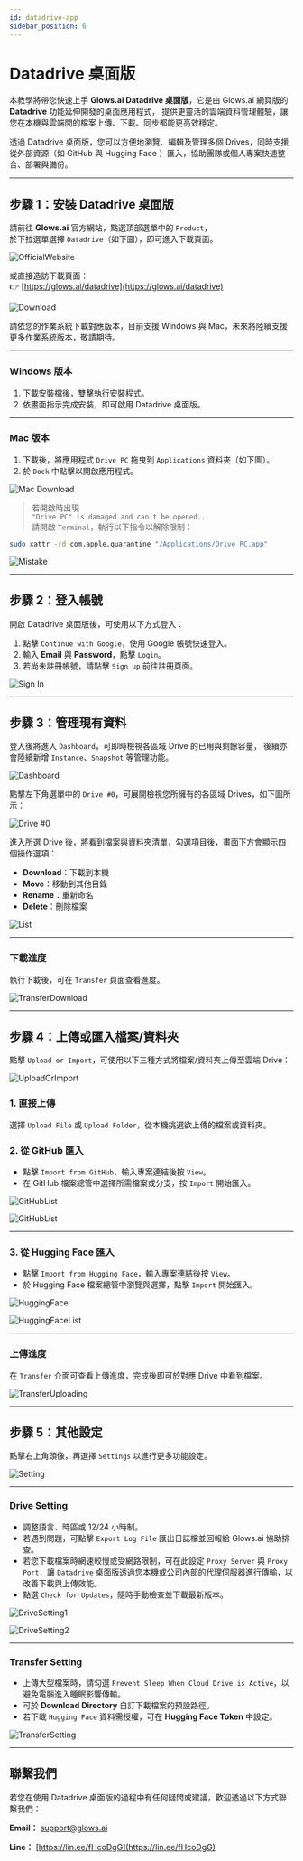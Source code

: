 ```yaml
---
id: datadrive-app
sidebar_position: 6
---
```


# Datadrive 桌面版

本教學將帶您快速上手 **Glows.ai Datadrive 桌面版**，它是由 Glows.ai 網頁版的 **Datadrive** 功能延伸開發的桌面應用程式， 提供更靈活的雲端資料管理體驗，讓您在本機與雲端間的檔案上傳、下載、同步都能更高效穩定。

透過 Datadrive 桌面版，您可以方便地瀏覽、編輯及管理多個 Drives，同時支援從外部資源（如 GitHub 與 Hugging Face ）匯入，協助團隊或個人專案快速整合、部署與備份。

---

## 步驟 1：安裝 Datadrive 桌面版

請前往 **Glows.ai** 官方網站，點選頂部選單中的 `Product`，  
於下拉選單選擇 `Datadrive`（如下圖），即可進入下載頁面。

![OfficialWebsite](../../../../../docs/docs-images/p06App/01.OfficialWebsite.png)

或直接造訪下載頁面：  
👉 [https://glows.ai/datadrive](https://glows.ai/datadrive)

![Download](../../../../../docs/docs-images/p06App/02.png)

請依您的作業系統下載對應版本，目前支援 Windows 與 Mac，未來將陸續支援更多作業系統版本，敬請期待。

---

### Windows 版本

1. 下載安裝檔後，雙擊執行安裝程式。
2. 依畫面指示完成安裝，即可啟用 Datadrive 桌面版。

---

### Mac 版本

1. 下載後，將應用程式 `Drive PC` 拖曳到 `Applications` 資料夾（如下圖）。
2. 於 `Dock` 中點擊以開啟應用程式。

![Mac Download](../../../../../docs/docs-images/p06App/03.png)

> 若開啟時出現  
> `"Drive PC" is damaged and can't be opened...`  
> 請開啟 `Terminal`，執行以下指令以解除限制：

```bash
sudo xattr -rd com.apple.quarantine "/Applications/Drive PC.app"
```

![Mistake](../../../../../docs/docs-images/p06App/04.png)

---

## 步驟 2：登入帳號

開啟 Datadrive 桌面版後，可使用以下方式登入：

1. 點擊 `Continue with Google`，使用 Google 帳號快速登入。
2. 輸入 **Email** 與 **Password**，點擊 `Login`。
3. 若尚未註冊帳號，請點擊 `Sign up` 前往註冊頁面。

![Sign In](../../../../../docs/docs-images/p06App/05.png)

---

## 步驟 3：管理現有資料

登入後將進入 `Dashboard`，可即時檢視各區域 Drive 的已用與剩餘容量，
後續亦會陸續新增 `Instance`、`Snapshot` 等管理功能。

![Dashboard](../../../../../docs/docs-images/p06App/06.png)

點擊左下角選單中的 `Drive #0`，可展開檢視您所擁有的各區域 Drives，如下圖所示：

![Drive #0](../../../../../docs/docs-images/p06App/07.png)

進入所選 Drive 後，將看到檔案與資料夾清單，勾選項目後，畫面下方會顯示四個操作選項：

- **Download**：下載到本機
- **Move**：移動到其他目錄
- **Rename**：重新命名
- **Delete**：刪除檔案

![List](../../../../../docs/docs-images/p06App/08.png)

---

### 下載進度

執行下載後，可在 `Transfer` 頁面查看進度。

![TransferDownload](../../../../../docs/docs-images/p06App/09.png)

---

## 步驟 4：上傳或匯入檔案/資料夾

點擊 `Upload or Import`，可使用以下三種方式將檔案/資料夾上傳至雲端 Drive：

![UploadOrImport](../../../../../docs/docs-images/p06App/10.png)

### 1. 直接上傳

選擇 `Upload File` 或 `Upload Folder`，從本機挑選欲上傳的檔案或資料夾。

### 2. 從 GitHub 匯入

- 點擊 `Import from GitHub`，輸入專案連結後按 `View`。
- 在 GitHub 檔案總管中選擇所需檔案或分支，按 `Import` 開始匯入。

![GitHubList](../../../../../docs/docs-images/p06App/11.png)

![GitHubList](../../../../../docs/docs-images/p06App/12.png)

---

### 3. 從 Hugging Face 匯入

- 點擊 `Import from Hugging Face`，輸入專案連結後按 `View`。
- 於 Hugging Face 檔案總管中瀏覽與選擇，點擊 `Import` 開始匯入。

![HuggingFace](../../../../../docs/docs-images/p06App/13.png)

![HuggingFaceList](../../../../../docs/docs-images/p06App/14.png)

---

### 上傳進度

在 `Transfer` 介面可查看上傳進度，完成後即可於對應 Drive 中看到檔案。

![TransferUploading](../../../../../docs/docs-images/p06App/15.png)

---

## 步驟 5：其他設定

點擊右上角頭像，再選擇 `Settings` 以進行更多功能設定。

![Setting](../../../../../docs/docs-images/p06App/16.png)

---

### Drive Setting

- 調整語言、時區或 12/24 小時制。
- 若遇到問題，可點擊 `Export Log File` 匯出日誌檔並回報給 Glows.ai 協助排查。
- 若您下載檔案時網速較慢或受網路限制，可在此設定 `Proxy Server` 與 `Proxy Port`，讓 `Datadrive` 桌面版透過您本機或公司內部的代理伺服器進行傳輸，以改善下載與上傳效能。
- 點選 `Check for Updates`，隨時手動檢查並下載最新版本。

![DriveSetting1](../../../../../docs/docs-images/p06App/17.png)

![DriveSetting2](../../../../../docs/docs-images/p06App/18.png)

---

### Transfer Setting

- 上傳大型檔案時，請勾選 `Prevent Sleep When Cloud Drive is Active`，以避免電腦進入睡眠影響傳輸。
- 可於 **Download Directory** 自訂下載檔案的預設路徑。
- 若下載 `Hugging Face` 資料需授權，可在 **Hugging Face Token** 中設定。

![TransferSetting](../../../../../docs/docs-images/p06App/19.png)

---

## 聯繫我們

若您在使用 Datadrive 桌面版的過程中有任何疑問或建議，歡迎透過以下方式聯繫我們：

**Email：** [support@glows.ai](mailto:support@glows.ai)

**Line：** [https://lin.ee/fHcoDgG](https://lin.ee/fHcoDgG)
